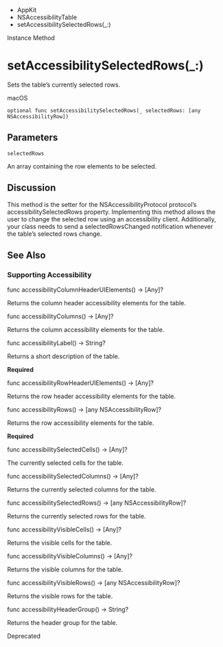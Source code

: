 

- AppKit
- NSAccessibilityTable
-  setAccessibilitySelectedRows(\_:) 

Instance Method

# setAccessibilitySelectedRows(\_:)

Sets the table’s currently selected rows.

macOS

``` source
optional func setAccessibilitySelectedRows(_ selectedRows: [any NSAccessibilityRow])
```

## Parameters 

`selectedRows`  

An array containing the row elements to be selected.

## Discussion

This method is the setter for the NSAccessibilityProtocol protocol’s accessibilitySelectedRows property. Implementing this method allows the user to change the selected row using an accessibility client. Additionally, your class needs to send a selectedRowsChanged notification whenever the table’s selected rows change.

## See Also

### Supporting Accessibility

func accessibilityColumnHeaderUIElements() -> [Any]?

Returns the column header accessibility elements for the table.

func accessibilityColumns() -> [Any]?

Returns the column accessibility elements for the table.

func accessibilityLabel() -> String?

Returns a short description of the table.

**Required**

func accessibilityRowHeaderUIElements() -> [Any]?

Returns the row header accessibility elements for the table.

func accessibilityRows() -> [any NSAccessibilityRow]?

Returns the row accessibility elements for the table.

**Required**

func accessibilitySelectedCells() -> [Any]?

The currently selected cells for the table.

func accessibilitySelectedColumns() -> [Any]?

Returns the currently selected columns for the table.

func accessibilitySelectedRows() -> [any NSAccessibilityRow]?

Returns the currently selected rows for the table.

func accessibilityVisibleCells() -> [Any]?

Returns the visible cells for the table.

func accessibilityVisibleColumns() -> [Any]?

Returns the visible columns for the table.

func accessibilityVisibleRows() -> [any NSAccessibilityRow]?

Returns the visible rows for the table.

func accessibilityHeaderGroup() -> String?

Returns the header group for the table.

Deprecated

